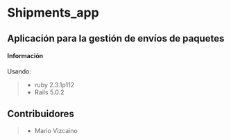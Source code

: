 Shipments_app
===================


Aplicación para la gestión de envíos de paquetes
----------


#### <i class="icon-file"></i> Información

Usando:


> - ruby 2.3.1p112
> - Rails 5.0.2




Contribuidores
-------------

> - Mario Vizcaino
